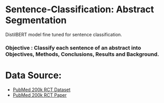 # Sentence-Classification: Abstract Segmentation
DistilBERT model fine tuned for sentence classification.

### **Objective** : Classify each sentence of an abstract into Objectives, Methods, Conclusions, Results and Background.

# Data Source:
* [PubMed 200k RCT Dataset](https://github.com/Franck-Dernoncourt/pubmed-rct)
* [PubMed 200k RCT Paper](https://arxiv.org/abs/1710.06071)
